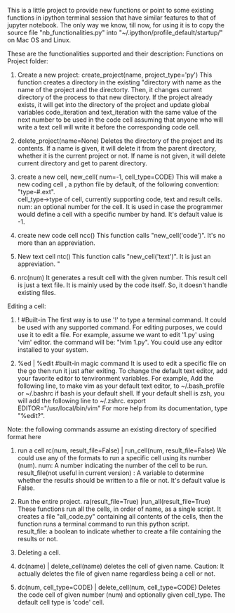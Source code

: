This is a little project to provide new functions or point to some existing functions in ipython terminal session that have similar features to that of jupyter notebook. 
The only way we know, till now, for using it is to copy the source file "nb_functionalities.py" into "~/.ipython/profile_default/startup/" on Mac OS and Linux.

These are the functionalities supported and their description:
Functions on Project folder:
1. Create a new project:
create_project(name, project_type='py')
This function creates a directory in the existing "directory with name as the name of the project and the directorty. Then, it changes current directory of the process to that new directory. 
If the project already exists, it will get into the  directory of the project and update global variables code_iteration and text_iteration with the same value of the next number to be used in the code cell assuming that anyone who will write a text cell will write it before the corresponding code cell.

2. delete_project(name=None) 
Deletes the directory of the project and its contents. If a name is given, it will delete it from the parent directory, whether it is the current project or not. If name is not given, it will delete current directory and get to parent directory. 

3. create a new cell, 
	new_cell( num=-1, cell_type=CODE)
This will make a new coding cell , a python file by default, of the following convention: 
        "type-#.ext".  
cell_type->type of cell, currently supporting code, text and result cells.
num: an optional number for the cell. It is used in case the programmer would define a cell with a specific number by hand. It's default value is -1. 

4. create new code cell
ncc()
This function calls "new_cell('code')". It's no more than an appreviation. 

5. New text cell
ntc()
This function calls "new_cell('text')". It is just an appreviation.  "

6. nrc(num) 
It generates a result cell with the given number.  This result cell is just a text file. 
It is mainly used by the code itself. So, it doesn't handle existing files.

Editing a cell:
1. !<command> <args> #Built-in
The first way is to use '!' to type a terminal command. It could be used with any supported command. For editing purposes, we could use it to edit a file. 
For example, assume we want to edit '1.py' using 'vim' editor. the command will be:
"!vim 1.py". 
You could use any editor installed to your system. 

2. %ed | %edit  #built-in magic command
It is used to edit a specific file on the go then run it just after exiting. 
To change the default text editor, add your favorite editor to tenvironment variables.
For example, Add the following line, to make vim as your default text editor,  to ~/.bash_profile or ~/.bashrc if bash is your default shell. If your default shell is zsh, you will add the following line to ~/.zshrc. 
export EDITOR="/usr/local/bin/vim"
For more help from its documentation, type "%edit?".

Note: the following commands assume an existing directory of specified format here 
1. run a cell 
rc(num, result_file=False) | run_cell(num, result_file=False)
We could use any of the formats to run a specific cell using its number (num). 
num: A number indicating the number of the cell to be run.
result_file(not useful in current version) : A variable to determine whether the results should be written to a file or not. It's default value is False.   

2. Run the entire project.
ra(result_file=True) |run_all(result_file=True) 
These functions run all the cells, in order of name, as a single script. It creates a file "all_code.py" containing all contents of the cells, then the function runs a terminal command to run this python script.  
result_file: a boolean to indicate whether to create a file containing the results or not. 

2. Deleting a cell. 
1. dc(name) | delete_cell(name)
deletes the cell of given name. 
Caution:  It actually deletes the file of given name regardless being a cell or not.  
2. dc(num, cell_type=CODE) | delete_cell(num, cell_type=CODE)
Deletes the code cell of given number (num) and optionally given cell_type.  The default cell type is 'code' cell. 

